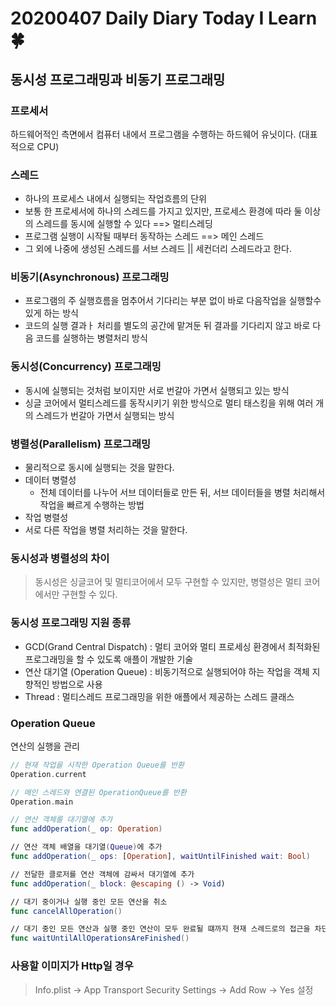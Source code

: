 # 20200407 Daily Diary Today I Learn🍀

## 동시성 프로그래밍과 비동기 프로그래밍

### 프로세서
하드웨어적인 측면에서 컴퓨터 내에서 프로그램을 수행하는 하드웨어 유닛이다. (대표적으로 CPU)

### 스레드
- 하나의 프로세스 내에서 실행되는 작업흐름의 단위
- 보통 한 프로세서에 하나의 스레드를 가지고 있지만, 프로세스 환경에 따라 둘 이상의 스레드를 동시에 실행할 수 있다 ==> 멀티스레딩
- 프로그램 실행이 시작될 때부터 동작하는 스레드 ==> 메인 스레드
- 그 외에 나중에 생성된 스레드를 서브 스레드 || 세컨더리 스레드라고 한다.

### 비동기(Asynchronous) 프로그래밍
- 프로그램의 주 실행흐름을 멈추어서 기다리는 부분 없이 바로 다음작업을 실행할수 있게 하는 방식
- 코드의 실행 결과ㅏ 처리를 별도의 공간에 맡겨둔 뒤 결과를 기다리지 않고 바로 다음 코드를 실행하는 병렬처리 방식

### 동시성(Concurrency) 프로그래밍
- 동시에 실행되는 것처럼 보이지만 서로 번갈아 가면서 실행되고 있는 방식
- 싱글 코어에서 멀티스레드를 동작시키기 위한 방식으로 멀티 태스킹을 위해 여러 개의 스레드가 번갈아 가면서 실행되는 방식

### 병렬성(Parallelism) 프로그래밍
- 물리적으로 동시에 실행되는 것을 말한다.
- 데이터 병렬성
  - 전체 데이터를 나누어 서브 데이터들로 만든 뒤, 서브 데이터들을 병렬 처리해서 작업을 빠르게 수행하는 방법
- 작업 병렬성
- 서로 다른 작업을 병렬 처리하는 것을 말한다.

### 동시성과 병렬성의 차이
> 동시성은 싱글코어 및 멀티코어에서 모두 구현할 수 있지만, 병렬성은 멀티 코어에서만 구현할 수 있다.

### 동시성 프로그래밍 지원 종류
- GCD(Grand Central Dispatch) : 멀티 코어와 멀티 프로세싱 환경에서 최적화된 프로그래밍을 할 수 있도록 애플이 개발한 기술
- 연산 대기열 (Operation Queue) : 비동기적으로 실행되어야 하는 작업을 객체 지향적인 방법으로 사용
- Thread : 멀티스레드 프로그래밍을 위한 애플에서 제공하는 스레드 클래스

### Operation Queue
연산의 실행을 관리

```Swift
// 현재 작업을 시작한 Operation Queue를 반환
Operation.current

// 메인 스레드와 연결된 OperationQueue를 반환
Operation.main

// 연산 객체를 대기열에 추가
func addOperation(_ op: Operation)

// 연산 객체 배열을 대기열(Queue)에 추가
func addOperation(_ ops: [Operation], waitUntilFinished wait: Bool)

// 전달한 클로저를 연산 객체에 감싸서 대기열에 추가
func addOperation(_ block: @escaping () -> Void)

// 대기 중이거나 실행 중인 모든 연산을 취소
func cancelAllOperation()

// 대기 중인 모든 연산과 실행 중인 연산이 모두 완료될 떄까지 현재 스레드로의 접근을 차단
func waitUntilAllOperationsAreFinished()
```

### 사용할 이미지가 Http일 경우
> Info.plist -> App Transport Security Settings -> Add Row -> Yes 설정

